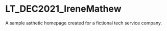 # LT_DEC2021_IreneMathew

A sample asthetic homepage created for a fictional tech service company.


